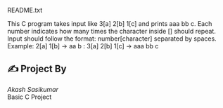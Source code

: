 README.txt

This C program takes input like 3[a] 2[b] 1[c] and prints aaa bb c.
Each number indicates how many times the character inside [] should repeat.
Input should follow the format: number[character] separated by spaces.
Example: 2[a] 1[b] → aa b
       : 3[a] 2[b] 1[c] → aaa bb c



## ✍ Project By

*Akash Sasikumar*  
Basic C Project 
